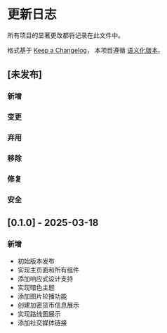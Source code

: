 # 更新日志

所有项目的显著更改都将记录在此文件中。

格式基于 [Keep a Changelog](https://keepachangelog.com/zh-CN/1.0.0/)，
本项目遵循 [语义化版本](https://semver.org/lang/zh-CN/spec/v2.0.0.html)。

## [未发布]

### 新增

### 变更

### 弃用

### 移除

### 修复

### 安全

## [0.1.0] - 2025-03-18

### 新增
- 初始版本发布
- 实现主页面和所有组件
- 添加响应式设计支持
- 实现暗色主题
- 添加图片轮播功能
- 创建加密货币信息展示
- 实现路线图展示
- 添加社交媒体链接
